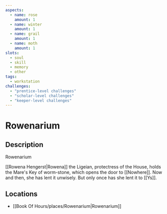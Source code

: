 ```yaml
---
aspects: 
  - name: rose
    amount: 1
  - name: winter
    amount: 1
  - name: grail
    amount: 1
  - name: moth
    amount: 1
slots:
  - soul
  - skill
  - memory
  - other
tags:
  - workstation
challenges:
  - "prentice-level challenges"
  - "scholar-level challenges"
  - "keeper-level challenges"
---
```


# Rowenarium

## Description
Rowenarium

[[Rowena Hengerst|Rowena]] the Ligeian, protectress of the House, holds the Mare's Key of worm-stone, which opens the door to [[Nowhere]]. Now and then, she has lent it unwisely. But only once has she lent it to [[Ys]].
## Locations
- [[Book Of Hours/places/Rowenarium|Rowenarium]]